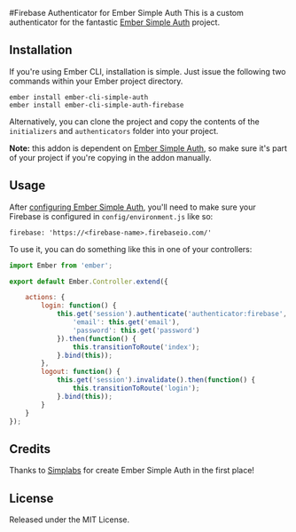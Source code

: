 #Firebase Authenticator for Ember Simple Auth
This is a custom authenticator for the fantastic [Ember Simple Auth](https://github.com/simplabs/ember-simple-auth) project.

## Installation

If you're using Ember CLI, installation is simple. Just issue the following two commands within your Ember project directory.

```
ember install ember-cli-simple-auth
ember install ember-cli-simple-auth-firebase
```
Alternatively, you can clone the project and copy the contents of the `initializers` and `authenticators` folder into your project.

**Note:** this addon is dependent on [Ember Simple Auth](https://github.com/simplabs/ember-simple-auth), so make sure it's part of your project if you're copying in the addon manually.

## Usage

After [configuring Ember Simple Auth](https://github.com/simplabs/ember-simple-auth#the-session), you'll need to make sure your Firebase is configured in `config/environment.js` like so:

`firebase: 'https://<firebase-name>.firebaseio.com/'`

To use it, you can do something like this in one of your controllers:

```javascript
import Ember from 'ember';

export default Ember.Controller.extend({

    actions: {
        login: function() {
            this.get('session').authenticate('authenticator:firebase', {
                'email': this.get('email'),
                'password': this.get('password')
            }).then(function() {
                this.transitionToRoute('index');
            }.bind(this));
        },
        logout: function() {
            this.get('session').invalidate().then(function() {
                this.transitionToRoute('login');
            }.bind(this));
        }
    }
});
```

## Credits

Thanks to [Simplabs](https://github.com/simplabs) for create Ember Simple Auth in the first place!

## License

Released under the MIT License.
